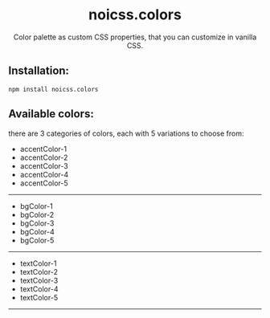 <h1 align="center">
  noicss.colors
</h1>
<p align="center">
  Color palette as custom CSS properties, that you can customize in vanilla CSS.
</p>

## Installation:

```Shell
npm install noicss.colors
```

## Available colors:

there are 3 categories of colors, each with 5 variations to choose from:

- accentColor-1
- accentColor-2
- accentColor-3
- accentColor-4
- accentColor-5

---

- bgColor-1
- bgColor-2
- bgColor-3
- bgColor-4
- bgColor-5

---

- textColor-1
- textColor-2
- textColor-3
- textColor-4
- textColor-5

---
